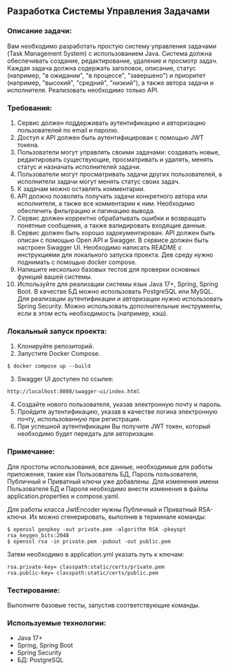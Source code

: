 ## Разработка Системы Управления Задачами

### Описание задачи:

Вам необходимо разработать простую систему управления задачами (Task Management System) с использованием Java. Система должна обеспечивать создание, редактирование, удаление и просмотр задач. Каждая задача должна содержать заголовок, описание, статус (например, "в ожидании", "в процессе", "завершено") и приоритет (например, "высокий", "средний", "низкий"), а также автора задачи и исполнителя. Реализовать необходимо только API.

### Требования:

1. Сервис должен поддерживать аутентификацию и авторизацию пользователей по email и паролю.
2. Доступ к API должен быть аутентифицирован с помощью JWT токена.
3. Пользователи могут управлять своими задачами: создавать новые, редактировать существующие, просматривать и удалять, менять статус и назначать исполнителей задачи.
4. Пользователи могут просматривать задачи других пользователей, а исполнители задачи могут менять статус своих задач.
5. К задачам можно оставлять комментарии.
6. API должно позволять получать задачи конкретного автора или исполнителя, а также все комментарии к ним. Необходимо обеспечить фильтрацию и пагинацию вывода.
7. Сервис должен корректно обрабатывать ошибки и возвращать понятные сообщения, а также валидировать входящие данные.
8. Сервис должен быть хорошо задокументирован. API должен быть описан с помощью Open API и Swagger. В сервисе должен быть настроен Swagger UI. Необходимо написать README с инструкциями для локального запуска проекта. Дев среду нужно поднимать с помощью docker compose.
9. Напишите несколько базовых тестов для проверки основных функций вашей системы.
10. Используйте для реализации системы язык Java 17+, Spring, Spring Boot. В качестве БД можно использовать PostgreSQL или MySQL. Для реализации аутентификации и авторизации нужно использовать Spring Security. Можно использовать дополнительные инструменты, если в этом есть необходимость (например, кэш).

### Локальный запуск проекта:

1. Клонируйте репозиторий.
2. Запустите Docker Compose.
```
$ docker compose up --build
```
3. Swagger UI доступен по ссылке:
```
http://localhost:8080/swagger-ui/index.html
```
4. Создайте нового пользователя, указав электронную почту и пароль.
5. Пройдите аутентификацию, указав в качестве логина электронную почту, использованную при регистрации.
6. При успешной аутентификации Вы получите JWT токен, который необходимо будет передать для авторизации.

### Примечание:
Для простоты использования, все данные, необходимые для работы приложения, такие как Пользователь БД, Пароль пользователя, Публичный и Приватный ключи уже добавлены. Для изменения имени Пользователя БД и Пароля необходимо внести изменения в файлы application.properties и compose.yaml.

Для работы класса JwtEncoder нужны Публичный и Приватный RSA-ключи. Их можно сгенерировать, выполнив в терминале команды:
```
$ openssl genpkey -out private.pem -algorithm RSA -pkeyopt rsa_keygen_bits:2048
$ openssl rsa -in private.pem -pubout -out public.pem
```
Затем необходимо в application.yml указать путь к ключам:
```
rsa.private-key= classpath:static/certs/private.pem
rsa.public-key= classpath:static/certs/public.pem
```

### Тестирование:

Выполните базовые тесты, запустив соответствующие команды.

### Используемые технологии:

- Java 17+
- Spring, Spring Boot
- Spring Security
- БД: PostgreSQL
